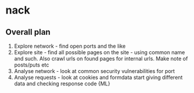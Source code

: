 # nack

## Overall plan
1. Explore network - find open ports and the like
2. Explore site - find all possible pages on the site - using common name and such. 
   Also crawl urls on found pages for internal urls. Make note of posts/puts etc 
3. Analyse network - look at common security vulnerabilities for port
4. Analyse requests - look at cookies and formdata start giving different data and checking response code {ML}
